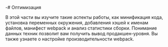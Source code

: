 -# Оптимизация

В этой части вы изучите такие аспекты работы, как минификация кода, установка переменных окружения, добавления хэшей к именам файлов, манифест webpack и анализ статистики сборки. Понимание данных техник позволит вам получить вывод продакшен-уровня. Вы также узнаете о настройке производительности webpack.
